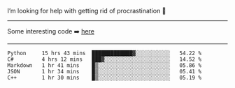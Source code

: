 I’m looking for help with getting rid of procrastination 🤔

-----

Some interesting code :arrow_right: [here](https://github.com/zhen8838/playground)

-----

<!--START_SECTION:waka-->
```text
Python     15 hrs 43 mins  █████████████▓░░░░░░░░░░░   54.22 % 
C#         4 hrs 12 mins   ███▓░░░░░░░░░░░░░░░░░░░░░   14.52 % 
Markdown   1 hr 41 mins    █▒░░░░░░░░░░░░░░░░░░░░░░░   05.86 % 
JSON       1 hr 34 mins    █▒░░░░░░░░░░░░░░░░░░░░░░░   05.41 % 
C++        1 hr 30 mins    █▒░░░░░░░░░░░░░░░░░░░░░░░   05.19 % 
```
<!--END_SECTION:waka-->

<!--
**zhen8838/zhen8838** is a ✨ _special_ ✨ repository because its `README.md` (this file) appears on your GitHub profile.

Here are some ideas to get you started:

- 🔭 I’m currently working on ...
- 🌱 I’m currently learning ...
- 👯 I’m looking to collaborate on ...
 ...
- 💬 Ask me about ...
- 📫 How to reach me: ...
- 😄 Pronouns: ...
- ⚡ Fun fact: ...
-->
